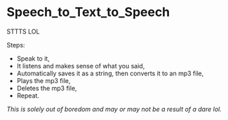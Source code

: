 # Speech_to_Text_to_Speech
STTTS LOL

Steps:
- Speak to it,
- It listens and makes sense of what you said,
- Automatically saves it as a string, then converts it to an mp3 file,
- Plays the mp3 file,
- Deletes the mp3 file,
- Repeat.

*This is solely out of boredom and may or may not be a result of a dare lol.*
